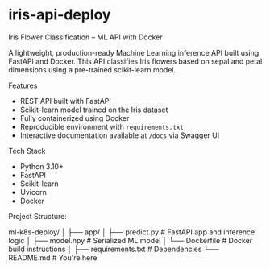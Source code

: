 # iris-api-deploy
Iris Flower Classification – ML API with Docker

A lightweight, production-ready Machine Learning inference API built using FastAPI and Docker. This API classifies Iris flowers based on sepal and petal dimensions using a pre-trained scikit-learn model.

Features

-  REST API built with FastAPI
-  Scikit-learn model trained on the Iris dataset
-  Fully containerized using Docker
-  Reproducible environment with `requirements.txt`
-  Interactive documentation available at `/docs` via Swagger UI



Tech Stack

- Python 3.10+
- FastAPI
- Scikit-learn
- Uvicorn
- Docker



Project Structure:

ml-k8s-deploy/
│
├── app/
│ ├── predict.py # FastAPI app and inference logic
│ ├── model.npy # Serialized ML model
│ └── Dockerfile # Docker build instructions
│
├── requirements.txt # Dependencies
└── README.md # You're here
